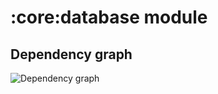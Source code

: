 # :core:database module
## Dependency graph
![Dependency graph](../../docs/images/graphs/dep_graph_core_database.svg)
